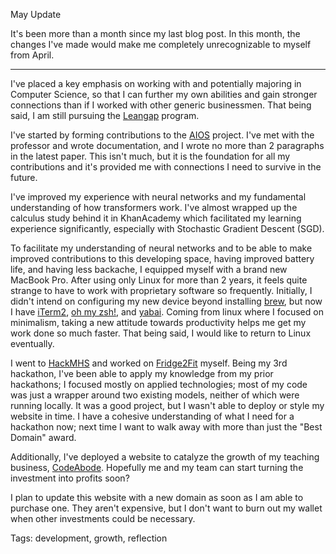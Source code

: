 May Update

It's been more than a month since my last blog post. In this month, the changes I've made would make me completely unrecognizable to myself from April.

---

I've placed a key emphasis on working with and potentially majoring in Computer Science, so that I can further my own abilities and gain stronger connections than if I worked with other generic businessmen. That being said, I am still pursuing the [Leangap](https://leangap.org) program. 

I've started by forming contributions to the [AIOS](https://github.com/agiresearch/AIOS) project. I've met with the professor and wrote documentation, and I wrote no more than 2 paragraphs in the latest paper. This isn't much, but it is the foundation for all my contributions and it's provided me with connections I need to survive in the future.

I've improved my experience with neural networks and my fundamental understanding of how transformers work. I've almost wrapped up the calculus study behind it in KhanAcademy which facilitated my learning experience significantly, especially with Stochastic Gradient Descent (SGD). 

To facilitate my understanding of neural networks and to be able to make improved contributions to this developing space, having improved battery life, and having less backache, I equipped myself with a brand new MacBook Pro. After using only Linux for more than 2 years, it feels quite strange to have to work with proprietary software so frequently. Initially, I didn't intend on configuring my new device beyond installing [brew](https://brew.sh), but now I have [iTerm2](https://iterm2.com), [oh my zsh!](https://ohmyz.sh), and [yabai](https://github.com/koekeishiya/yabai). Coming from linux where I focused on minimalism, taking a new attitude towards productivity helps me get my work done so much faster. That being said, I would like to return to Linux eventually.

I went to [HackMHS](https://hackmhs.com) and worked on [Fridge2Fit](https://git.rslp.org/omr/Fridge2Fit) myself. Being my 3rd hackathon, I've been able to apply my knowledge from my prior hackathons; I focused mostly on applied technologies; most of my code was just a wrapper around two existing models, neither of which were running locally. It was a good project, but I wasn't able to deploy or style my website in time. I have a cohesive understanding of what I need for a hackathon now; next time I want to walk away with more than just the "Best Domain" award.

Additionally, I've deployed a website to catalyze the growth of my teaching business, [CodeAbode](https://codeabode.co). Hopefully me and my team can start turning the investment into profits soon?

I plan to update this website with a new domain as soon as I am able to purchase one. They aren't expensive, but I don't want to burn out my wallet when other investments could be necessary.

Tags: development, growth, reflection

